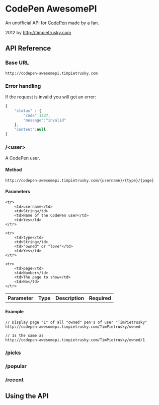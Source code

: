 # CodePen AwesomePI

An unofficial API for [CodePen](http://codepen.io) made by a fan.

2012 by http://timpietrusky.com

## API Reference

### Base URL

    http://codepen-awesomepi.timpietrusky.com

### Error handling

If the request is invalid you will get an error:

```javascript
{
    "status" : {
        "code":1337,
        "message":"invalid"
    },
    "content":null
}
```


### /&lt;user&gt;

A CodePen user.

#### Method

    http://codepen-awesomepi.timpietrusky.com/{username}/{type}/{page}

#### Parameters

<table>
    <tr>
        <th>Parameter</th>
        <th>Type</th>
        <th>Description</th>
        <th>Required</th>
    </tr>

    <tr>
    	<td>username</td>
    	<td>String</td>
    	<td>Name of the CodePen user</td>
    	<td>Yes</td>
    </tr>

    <tr>
        <td>type</td>
        <td>String</td>
        <td>"owned" or "love"</td>
        <td>Yes</td>
    </tr>

    <tr>
        <td>page</td>
        <td>Number</td>
        <td>The page to show</td>
        <td>No</td>
    </tr>
</table>



#### Example

    // Display page "1" of all "owned" pen's of user "TimPietrusky"
    http://codepen-awesomepi.timpietrusky.com/TimPietrusky/owned

    // Is the same as
    http://codepen-awesomepi.timpietrusky.com/TimPietrusky/owned/1

### /picks

### /popular

### /recent


## Using the API